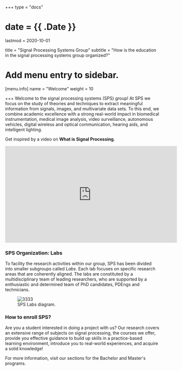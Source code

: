 +++
type = "docs"

# date = {{ .Date }}
lastmod = 2020-10-01

title = "Signal Processing Systems Group"
subtitle = "How is the education in the signal processing systems group organized?"

# Add menu entry to sidebar.
[menu.info]
  name = "Welcome"
  weight = 10

+++
Welcome to the signal processing systems (SPS) group!  At SPS we focus on the study of theories and techniques to extract meaningful information from signals, images, and multivariate data sets. To this end, we combine academic excellence with a strong real-world impact in biomedical instrumentation, medical image analysis, video surveillance, autonomous vehicles, digital wireless and optical communication, hearing aids, and intelligent lighting.

Get inspired by a video on **What is Signal Processing**.

<div class="video-container">
<iframe width="560" height="315" src="https://www.youtube.com/embed/EErkgr1MWw0" frameborder="0" allow="accelerometer; autoplay; clipboard-write; encrypted-media; gyroscope; picture-in-picture" allowfullscreen></iframe>
</div>


### SPS Organization: Labs
To facility the research activities within our group, SPS has been divided into smaller subgroups called *Labs*. Each lab focuses on specific research areas that are coherently aligned. The labs are constituted by a multidisciplinary team of leading researchers, who are supported by a enthusiastic and determined team of PhD candidates, PDEngs and technicians.

<div style="max-width: 800px; margin: auto">
  <figure>
    <img
      src="/../files/12.InfoFigures/Blocks_SPS.png"
      alt="3333"
    />
    <figcaption class="numbered">
      SPS Labs diagram.
    </figcaption>
  </figure>
</div>

### How to enroll SPS?
Are you a student interested in doing a project with us? Our research covers an extensive range of subjects on signal processing, the courses we offer, provide you effective guidance to build up skills in a practice-based learning environment, introduce you to real-world experiences, and acquire a solid knowledge!

For more information, visit our sections for the Bachelor and Master's programs.
